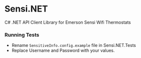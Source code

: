 # Sensi.NET
C# .NET API Client Library for Emerson Sensi Wifi Thermostats


### Running Tests
* Rename ```SensitiveInfo.config.example``` file in Sensi.NET.Tests
* Replace Username and Password with your values.
